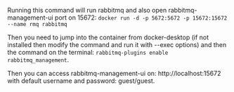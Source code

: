 Running this command will run rabbitmq and also open rabbitmq-management-ui port on 15672: `docker run -d -p 5672:5672 -p 15672:15672 --name rmq rabbitmq`

Then you need to jump into the container from docker-desktop (if not installed then modify the command and run it with --exec options) and then the command on the terminal: `rabbitmq-plugins enable rabbitmq_management`.

Then you can access rabbitmq-management-ui on: http://localhost:15672 with default username and password: guest/guest.
